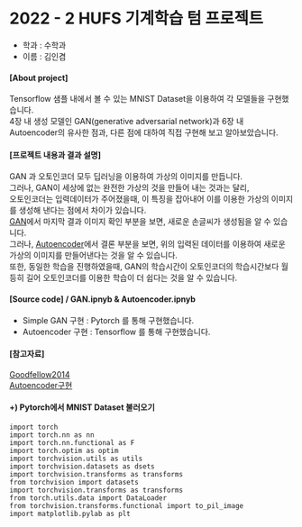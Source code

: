 # 2022 - 2 HUFS 기계학습 텀 프로젝트
- 학과 : 수학과
- 이름 : 김인겸

#### [About project]
Tensorflow 샘플 내에서 볼 수 있는 MNIST Dataset을 이용하여 각 모델들을 구현했습니다.
<br>
4장 내 생성 모델인 GAN(generative adversarial network)과 6장 내 Autoencoder의 유사한 점과, 다른 점에 대하여 직접 구현해 보고 알아보았습니다.
<br>
#### [프로젝트 내용과 결과 설명]

GAN 과 오토인코더 모두 딥러닝을 이용하여 가상의 이미지를 만듭니다.
<br>
그러나, GAN이 세상에 없는 완전한 가상의 것을 만들어 내는 것과는 달리,
<br>
오토인코더는 입력데이터가 주어졌을때, 이 특징을 잡아내어 이를 이용한 가상의 이미지를 생성해 낸다는 점에서 차이가 있습니다.
<br>
 [GAN](https://github.com/doctok501/Machine-Learning/blob/main/GAN%20vs%20Autoencoder/GAN.ipynb)에서 마지막 결과 이미지 확인 부분을 보면, 새로운 손글씨가 생성됨을 알 수 있습니다. 
<br>
    그러나, [Autoencoder](https://github.com/doctok501/Machine-Learning/blob/main/GAN%20vs%20Autoencoder/Autoencoder.ipynb)에서 결론 부분을 보면, 위의 입력된 데이터를 이용하여 새로운 가상의 이미지를 만들어낸다는 것을 알 수 있습니다.
<br>
또한, 동일한 학습을 진행하였을때, GAN의 학습시간이 오토인코더의 학습시간보다 월등히 길어 오토인코더를 이용한 학습이 더 쉽다는 것을 알 수 있습니다.



#### [Source code] / GAN.ipnyb & Autoencoder.ipnyb

- Simple GAN 구현 : Pytorch 를 통해 구현했습니다.
- Autoencoder 구현 : Tensorflow 를 통해 구현했습니다.

#### [참고자료]
[Goodfellow2014](https://arxiv.org/pdf/1406.2661.pdf)
<br>
[Autoencoder구현](https://github.com/ExcelsiorCJH/Hands-On-ML/blob/master/Chap15-Autoencoders/Chap15-Autoencoders.ipynb)

#### +) Pytorch에서 MNIST Dataset 불러오기
```
import torch
import torch.nn as nn
import torch.nn.functional as F
import torch.optim as optim
import torchvision.utils as utils
import torchvision.datasets as dsets
import torchvision.transforms as transforms
from torchvision import datasets
import torchvision.transforms as transforms
from torch.utils.data import DataLoader
from torchvision.transforms.functional import to_pil_image
import matplotlib.pylab as plt
```


